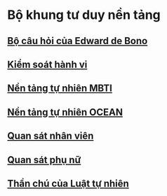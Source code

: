 # Bộ khung tư duy nền tảng

## [Bộ câu hỏi của Edward de Bono](./ch.html)

## [Kiểm soát hành vi](./kshv.html)

## [Nền tảng tự nhiên MBTI](./nn-mbti.html)

## [Nền tảng tự nhiên OCEAN](./nn-big5.html)

## [Quan sát nhân viên](./qsnv.html)

## [Quan sát phụ nữ](./qspn.html)

## [Thần chú của Luật tự nhiên](./nl-mantra.html)
